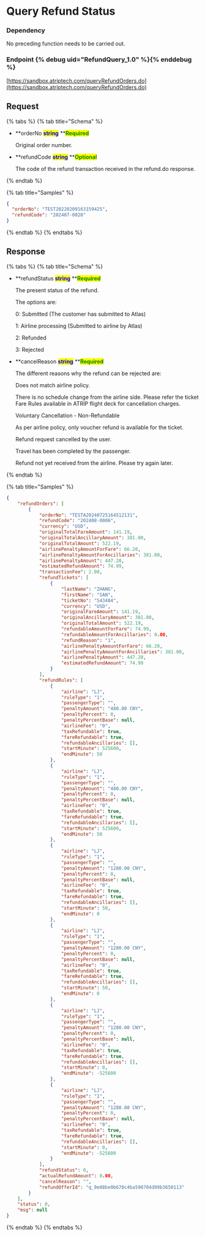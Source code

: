 # Query Refund Status 

### Dependency

No preceding function needs to be carried out.

### Endpoint {% debug uid="RefundQuery_1.0" %}{% enddebug %}
    
[https://sandbox.atriptech.com/queryRefundOrders.do](https://sandbox.atriptech.com/queryRefundOrders.do)

## Request

{% tabs %}
{% tab title="Schema" %}
*   **orderNo **<mark style="color:blue;">**string**</mark>**  **<mark style="color:green;">**Required**</mark>

    Original order number.
*   **refundCode **<mark style="color:blue;">**string**</mark>**  **<mark style="color:green;">**Optional**</mark>

    The code of the refund transaction received in the refund.do response.
    
{% endtab %}

{% tab title="Samples" %}
```json
{
  "orderNo": "TEST20220209163159425",
  "refundCode": "202407-0028"
}
```
{% endtab %}
{% endtabs %}

## Response

{% tabs %}
{% tab title="Schema" %}
*   **refundStatus **<mark style="color:blue;">**string**</mark>**  **<mark style="color:green;">**Required**</mark>

    The present status of the refund.

    The options are:

    0: Submitted (The customer has submitted to Atlas)

    1: Airline processing (Submitted to airline by Atlas)

    2: Refunded

    3: Rejected

*   **cancelReason **<mark style="color:blue;">**string**</mark>**  **<mark style="color:green;">**Required**</mark>

    The different reasons why the refund can be rejected are:

    Does not match airline policy.

    There is no schedule change from the airline side. Please refer the ticket Fare Rules available in ATRIP flight deck for cancellation charges.

    Voluntary Cancellation - Non-Refundable

    As per airline policy, only voucher refund is available for the ticket.

    Refund request cancelled by the user.

    Travel has been completed by the passenger.

    Refund not yet received from the airline. Please try again later.
    
{% endtab %}

{% tab title="Samples" %}
```json
{
    "refundOrders": [
        {
            "orderNo": "TESTA20240725164512131",
            "refundCode": "202408-0006",
            "currency": "USD",
            "originalTotalFareAmount": 141.19,
            "originalTotalAncillaryAmount": 381.00,
            "originalTotalAmount": 522.19,
            "airlinePenaltyAmountForFare": 66.20,
            "airlinePenaltyAmountForAncillaries": 381.00,
            "airlinePenaltyAmount": 447.20,
            "estimatedRefundAmount": 74.99,
            "transactionFee": 2.00,
            "refundTickets": [
                {
                    "lastName": "ZHANG",
                    "firstName": "SAN",
                    "ticketNo": "S43484",
                    "currency": "USD",
                    "originalFareAmount": 141.19,
                    "originalAncillaryAmount": 381.00,
                    "originalTotalAmount": 522.19,
                    "refundableAmountForFare": 74.99,
                    "refundableAmountForAncillaries": 0.00,
                    "refundReason": "1",
                    "airlinePenaltyAmountForFare": 66.20,
                    "airlinePenaltyAmountForAncillaries": 381.00,
                    "airlinePenaltyAmount": 447.20,
                    "estimatedRefundAmount": 74.99
                }
            ],
            "refundRules": [
                {
                    "airline": "LJ",
                    "ruleType": "1",
                    "passengerType": "",
                    "penaltyAmount": "480.00 CNY",
                    "penaltyPercent": 0,
                    "penaltyPercentBase": null,
                    "airlineFee": "0",
                    "taxRefundable": true,
                    "fareRefundable": true,
                    "refundableAncillaries": [],
                    "startMinute": 525600,
                    "endMinute": 50
                },
                {
                    "airline": "LJ",
                    "ruleType": "1",
                    "passengerType": "",
                    "penaltyAmount": "480.00 CNY",
                    "penaltyPercent": 0,
                    "penaltyPercentBase": null,
                    "airlineFee": "0",
                    "taxRefundable": true,
                    "fareRefundable": true,
                    "refundableAncillaries": [],
                    "startMinute": 525600,
                    "endMinute": 50
                },
                {
                    "airline": "LJ",
                    "ruleType": "1",
                    "passengerType": "",
                    "penaltyAmount": "1280.00 CNY",
                    "penaltyPercent": 0,
                    "penaltyPercentBase": null,
                    "airlineFee": "0",
                    "taxRefundable": true,
                    "fareRefundable": true,
                    "refundableAncillaries": [],
                    "startMinute": 50,
                    "endMinute": 0
                },
                {
                    "airline": "LJ",
                    "ruleType": "1",
                    "passengerType": "",
                    "penaltyAmount": "1280.00 CNY",
                    "penaltyPercent": 0,
                    "penaltyPercentBase": null,
                    "airlineFee": "0",
                    "taxRefundable": true,
                    "fareRefundable": true,
                    "refundableAncillaries": [],
                    "startMinute": 50,
                    "endMinute": 0
                },
                {
                    "airline": "LJ",
                    "ruleType": "1",
                    "passengerType": "",
                    "penaltyAmount": "1280.00 CNY",
                    "penaltyPercent": 0,
                    "penaltyPercentBase": null,
                    "airlineFee": "0",
                    "taxRefundable": true,
                    "fareRefundable": true,
                    "refundableAncillaries": [],
                    "startMinute": 0,
                    "endMinute": -525600
                },
                {
                    "airline": "LJ",
                    "ruleType": "1",
                    "passengerType": "",
                    "penaltyAmount": "1280.00 CNY",
                    "penaltyPercent": 0,
                    "penaltyPercentBase": null,
                    "airlineFee": "0",
                    "taxRefundable": true,
                    "fareRefundable": true,
                    "refundableAncillaries": [],
                    "startMinute": 0,
                    "endMinute": -525600
                }
            ],
            "refundStatus": 0,
            "actualRefundAmount": 0.00,
            "cancelReason": "",
            "refundOfferId": "q_9e08be9b670c4ba590704d99b3650113"
        }
    ],
    "status": 0,
    "msg": null
}


```
{% endtab %}
{% endtabs %}
